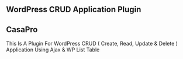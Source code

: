 ## WordPress CRUD Application Plugin
## CasaPro 
This Is A Plugin For WordPress CRUD ( Create, Read, Update & Delete ) Application Using Ajax & WP List Table
